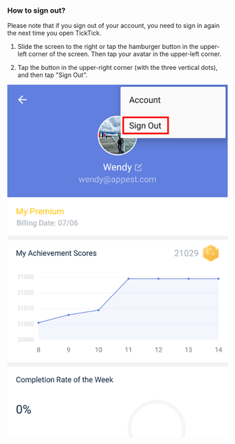 ### How to sign out?

Please note that if you sign out of your account, you need to sign in again the next time you open TickTick.

1. Slide the screen to the right or tap the hamburger button in the upper-left corner of the screen. Then tap your avatar in the upper-left corner.

2. Tap the button in the upper-right corner \(with the three vertical dots\), and then tap "Sign Out".

![](../tick-android/3.1/3.1.3.png)